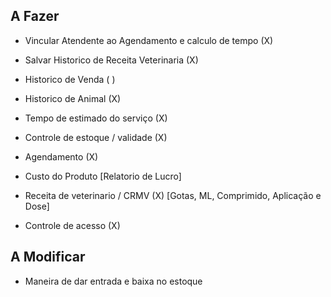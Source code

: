 ## A Fazer

- Vincular Atendente ao Agendamento e calculo de tempo (X)

- Salvar Historico de Receita Veterinaria (X)

- Historico de Venda ( )

- Historico de Animal (X)

- Tempo de estimado do serviço (X)

- Controle de estoque / validade (X)

- Agendamento (X)

- Custo do Produto [Relatorio de Lucro]

- Receita de veterinario / CRMV (X) [Gotas, ML, Comprimido, Aplicação e Dose]

- Controle de acesso (X)

## A Modificar

 - Maneira de dar entrada e baixa no estoque